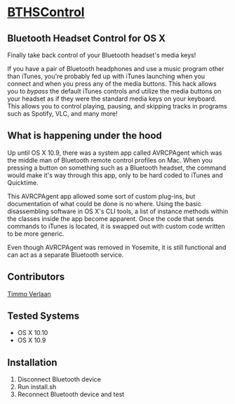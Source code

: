 # [BTHSControl](https://github.com/JamesFator/BTHSControl)
## Bluetooth Headset Control for OS X
Finally take back control of your Bluetooth headset's media keys!

If you have a pair of Bluetooth headphones and use a music program other
than iTunes, you're probably fed up with iTunes launching when you
connect and when you press any of the media buttons. This hack allows you
to *bypass* the default iTunes controls and utilize the media buttons
on your headset as if they were the standard media keys on your keyboard.
This allows you to control playing, pausing, and skipping tracks in
programs such as Spotify, VLC, and many more!


## What is happening under the hood

Up until OS X 10.9, there was a system app called AVRCPAgent which
was the middle man of Bluetooth remote control profiles on Mac.
When you pressing a button on something such as a Bluetooth headset,
the command would make it's way through this app, only to be hard
coded to iTunes and Quicktime.

This AVRCPAgent app allowed some sort of custom plug-ins, but
documentation of what could be done is no where. Using the basic
disassembling software in OS X's CLI tools, a list of instance methods
within the classes inside the app become apparent. Once the code that
sends commands to iTunes is located, it is swapped out with custom
code written to be more generic.

Even though AVRCPAgent was removed in Yosemite, it is still functional
and can act as a separate Bluetooth service.


## Contributors

[Timmo Verlaan](https://github.com/tverlaan)


## Tested Systems

* OS X 10.10
* OS X 10.9


## Installation

1. Disconnect Bluetooth device
2. Run install.sh
3. Reconnect Bluetooth device and test

